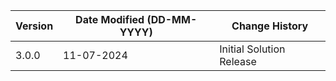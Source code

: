 | **Version** | **Date Modified (DD-MM-YYYY)** | **Change History**                 |
|-------------|--------------------------------|------------------------------------|
| 3.0.0       | 11-07-2024                     | Initial Solution Release           | 
